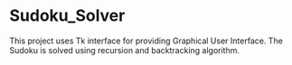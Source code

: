 # Sudoku_Solver

This project uses Tk interface for providing Graphical User Interface.
The Sudoku is solved using recursion and backtracking algorithm.
